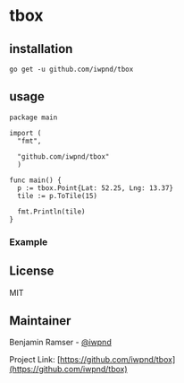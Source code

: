 # tbox

## installation

```
go get -u github.com/iwpnd/tbox
```

## usage

```
package main

import (
  "fmt",

  "github.com/iwpnd/tbox"
  )

func main() {
  p := tbox.Point{Lat: 52.25, Lng: 13.37}
  tile := p.ToTile(15)

  fmt.Println(tile)
}
```

### Example

## License

MIT

## Maintainer

Benjamin Ramser - [@iwpnd](https://github.com/iwpnd)

Project Link: [https://github.com/iwpnd/tbox](https://github.com/iwpnd/tbox)

